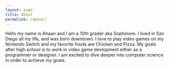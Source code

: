 ```yaml
---
layout: page
title: About
permalink: /about/
---
```


Hello my name is Ahaan and I am a 10th grader aka Sophmore. I
lived in San Diego all my life, and was born downtown. I love to play  video games on my Nintendo Switch and my favorite foods are Chicken and Pizza. My goals after high school is to work in video game devlopment 
either as a programmer or designer. I am excited to dive deeper into computer science in order to achieve my goals. 
